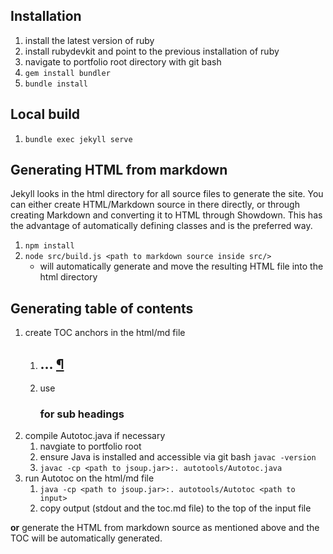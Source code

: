 ## Installation
1. install the latest version of ruby
2. install rubydevkit and point to the previous installation of ruby
3. navigate to portfolio root directory with git bash
4. `gem install bundler`
5. `bundle install`

## Local build
1. `bundle exec jekyll serve`

## Generating HTML from markdown
Jekyll looks in the html directory for all source files to generate the site.
You can either create HTML/Markdown source in there directly, or through creating Markdown
and converting it to HTML through Showdown. This has the advantage of automatically defining
classes and is the preferred way.

1. `npm install`
2. `node src/build.js <path to markdown source inside src/>`
    - will automatically generate and move the resulting HTML file into the html directory

## Generating table of contents
1. create TOC anchors in the html/md file
	1. <h2 class="anchor">... <a class="anchor-link" title="permalink to section" href="#..." name="...">&para;</a></h2>
	2. use <h3> for sub headings
2. compile Autotoc.java if necessary 
	1. navgiate to portfolio root
	2. ensure Java is installed and accessible via git bash `javac -version`
	3. `javac -cp <path to jsoup.jar>:. autotools/Autotoc.java`
3. run Autotoc on the html/md file
	1. `java -cp <path to jsoup.jar>:. autotools/Autotoc <path to input>`
	2. copy output (stdout and the toc.md file) to the top of the input file
	
**or** generate the HTML from markdown source as mentioned above and the TOC will be automatically
generated.